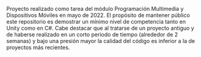 Proyecto realizado como tarea del módulo Programación Multimedia y Dispositivos Móviles en mayo de 2022. El propósito de mantener público este repositorio es demostrar un mínimo nivel de competencia tanto en Unity como en C#.
Cabe destacar que al tratarse de un proyecto antiguo y de haberse realizado en un corto periodo de tiempo (alrededor de 2 semanas) y bajo una presión mayor la calidad del código es inferior a la de proyectos más recientes.
